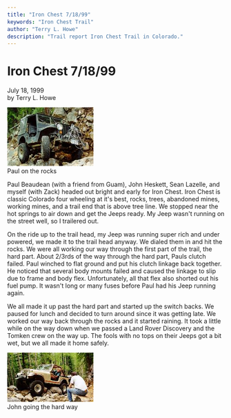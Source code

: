 ```yaml
---
title: "Iron Chest 7/18/99"
keywords: "Iron Chest Trail"
author: "Terry L. Howe"
description: "Trail report Iron Chest Trail in Colorado."
---
```

# Iron Chest 7/18/99

July 18, 1999  
by Terry L. Howe  
  
![Paul](/img/terry/trail/ic990702.jpg)   
Paul on the rocks 

Paul Beaudean (with a friend from Guam), John Heskett, Sean Lazelle, and myself (with Zack) headed out bright and early for Iron Chest. Iron Chest is classic Colorado four wheeling at it's best, rocks, trees, abandoned mines, working mines, and a trail end that is above tree line. We stopped near the hot springs to air down and get the Jeeps ready. My Jeep wasn't running on the street well, so I trailered out.

On the ride up to the trail head, my Jeep was running super rich and under powered, we made it to the trail head anyway. We dialed them in and hit the rocks. We were all working our way through the first part of the trail, the hard part. About 2/3rds of the way through the hard part, Pauls clutch failed. Paul winched to flat ground and put his clutch linkage back together. He noticed that several body mounts failed and caused the linkage to slip due to frame and body flex. Unfortunately, all that flex also shorted out his fuel pump. It wasn't long or many fuses before Paul had his Jeep running again.

We all made it up past the hard part and started up the switch backs. We paused for lunch and decided to turn around since it was getting late. We worked our way back through the rocks and it started raining. It took a little while on the way down when we passed a Land Rover Discovery and the Tomken crew on the way up. The fools with no tops on their Jeeps got a bit wet, but we all made it home safely.

![John](/img/terry/trail/ic990701.jpg)   
John going the hard way